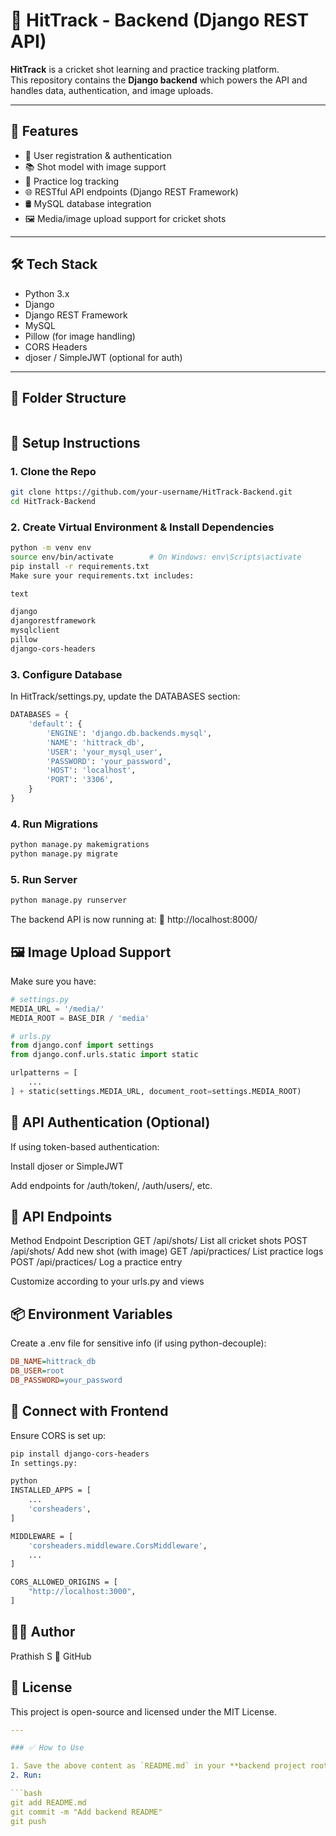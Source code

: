 # 🏏 HitTrack - Backend (Django REST API)

**HitTrack** is a cricket shot learning and practice tracking platform.  
This repository contains the **Django backend** which powers the API and handles data, authentication, and image uploads.

---

## 🚀 Features

- 🔐 User registration & authentication
- 📚 Shot model with image support
- 📝 Practice log tracking
- 🌐 RESTful API endpoints (Django REST Framework)
- 🛢️ MySQL database integration
- 🖼️ Media/image upload support for cricket shots

---

## 🛠️ Tech Stack

- Python 3.x
- Django
- Django REST Framework
- MySQL
- Pillow (for image handling)
- CORS Headers
- djoser / SimpleJWT (optional for auth)

---

## 📁 Folder Structure
```
```

## 🔧 Setup Instructions

### 1. Clone the Repo

```bash
git clone https://github.com/your-username/HitTrack-Backend.git
cd HitTrack-Backend
```

### 2. Create Virtual Environment & Install Dependencies
```bash
python -m venv env
source env/bin/activate        # On Windows: env\Scripts\activate
pip install -r requirements.txt
Make sure your requirements.txt includes:

text

django
djangorestframework
mysqlclient
pillow
django-cors-headers
```

### 3. Configure Database
In HitTrack/settings.py, update the DATABASES section:

```python
DATABASES = {
    'default': {
        'ENGINE': 'django.db.backends.mysql',
        'NAME': 'hittrack_db',
        'USER': 'your_mysql_user',
        'PASSWORD': 'your_password',
        'HOST': 'localhost',
        'PORT': '3306',
    }
}
```

### 4. Run Migrations
```bash
python manage.py makemigrations
python manage.py migrate
```

### 5. Run Server
```bash
python manage.py runserver
```
The backend API is now running at:
📍 http://localhost:8000/

## 🖼️ Image Upload Support
Make sure you have:

```python
# settings.py
MEDIA_URL = '/media/'
MEDIA_ROOT = BASE_DIR / 'media'

# urls.py
from django.conf import settings
from django.conf.urls.static import static

urlpatterns = [
    ...
] + static(settings.MEDIA_URL, document_root=settings.MEDIA_ROOT)
```

## 🔐 API Authentication (Optional)
If using token-based authentication:

Install djoser or SimpleJWT

Add endpoints for /auth/token/, /auth/users/, etc.

## 📮 API Endpoints
Method	Endpoint	Description
GET	/api/shots/	List all cricket shots
POST	/api/shots/	Add new shot (with image)
GET	/api/practices/	List practice logs
POST	/api/practices/	Log a practice entry

Customize according to your urls.py and views

## 📦 Environment Variables
Create a .env file for sensitive info (if using python-decouple):

```ini
DB_NAME=hittrack_db
DB_USER=root
DB_PASSWORD=your_password
```

## 🔗 Connect with Frontend
Ensure CORS is set up:

```bash
pip install django-cors-headers
In settings.py:

python
INSTALLED_APPS = [
    ...
    'corsheaders',
]

MIDDLEWARE = [
    'corsheaders.middleware.CorsMiddleware',
    ...
]

CORS_ALLOWED_ORIGINS = [
    "http://localhost:3000",
]
```

## 🙋‍♂️ Author
Prathish S
🔗 GitHub 

## 📃 License
This project is open-source and licensed under the MIT License.

```yaml
---

### ✅ How to Use

1. Save the above content as `README.md` in your **backend project root folder**.
2. Run:

```bash
git add README.md
git commit -m "Add backend README"
git push
```









